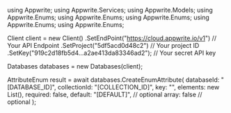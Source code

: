using Appwrite;
using Appwrite.Services;
using Appwrite.Models;
using Appwrite.Enums;
using Appwrite.Enums;
using Appwrite.Enums;
using Appwrite.Enums;
using Appwrite.Enums;

Client client = new Client()
    .SetEndPoint("https://cloud.appwrite.io/v1") // Your API Endpoint
    .SetProject("5df5acd0d48c2") // Your project ID
    .SetKey("919c2d18fb5d4...a2ae413da83346ad2"); // Your secret API key

Databases databases = new Databases(client);

AttributeEnum result = await databases.CreateEnumAttribute(
    databaseId: "[DATABASE_ID]",
    collectionId: "[COLLECTION_ID]",
    key: "",
    elements: new List<string>(),
    required: false,
    default: "[DEFAULT]", // optional
    array: false // optional
);